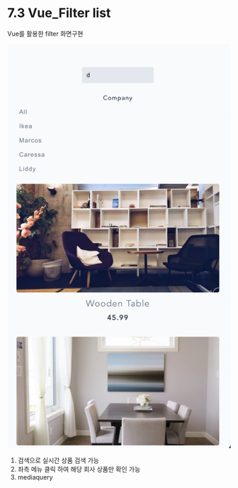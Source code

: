 # 7.3 Vue_Filter list

Vue를 활용한 filter 화면구현

![Alt text](image.png)

1. 검색으로 실시간 상품 검색 가능
2. 좌측 메뉴 클릭 하여 해당 회사 상품만 확인 가능
3. mediaquery
